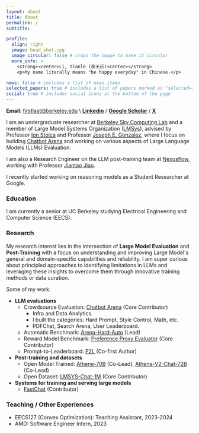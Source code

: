 ```yaml
---
layout: about
title: About
permalink: /
subtitle: 

profile:
  align: right
  image: head_shot.jpg
  image_circular: false # crops the image to make it circular
  more_info: >
    <strong><center>Li, Tianle (李天乐)<center></strong>
    <p>My name literally means "be happy everyday" in Chinese.</p>

news: false # includes a list of news items
selected_papers: true # includes a list of papers marked as "selected={true}"
social: true # includes social icons at the bottom of the page
---
```

**Email**: firstlast@berkeley.edu \\
**[Linkedin](https://www.linkedin.com/in/tianleli/)** / **[Google Scholar](https://scholar.google.com/citations?hl=en&user=1M79iLwAAAAJ)** / **[X](https://x.com/LiTianleli)**

I am an undergraduate researcher at [Berkeley Sky Computing Lab](https://sky.cs.berkeley.edu/) and a member of Large Model Systems Organization ([LMSys](https://lmsys.org/)), advised by Professor [Ion Stoica](https://people.eecs.berkeley.edu/~istoica/) and Professor [Joseph E. Gonzalez](https://people.eecs.berkeley.edu/~jegonzal/), where I focus on building [Chatbot Arena](https://chat.lmsys.org/) and working on various aspects of Large Language Models (LLMs) Evaluation. 

I am also a Research Engineer on the LLM post-training team at [Nexusflow](https://nexusflow.ai/), working with Professor [Jiantao Jiao](https://people.eecs.berkeley.edu/~jiantao/).

I recently started working on reasoning models as a Student Researcher at Google.

### Education
I am currently a senior at UC Berkeley studying Electrical Engineering and Computer Science (EECS).

### Research

My research interest lies in the intersection of **Large Model Evaluation** and **Post-Training** with a focus on understanding and improving Large Model's general and domain-specific capabilities and reliability. I am super curious about principled approaches to identifying limitations in LLMs and leveraging these insights to overcome them through innovative training methods or data curation.

Some of my work:
- **LLM evaluations**
  - Crowdsource Evaluation: [Chatbot Arena](https://chat.lmsys.org/) (Core Contributor)
      - Infra and Data Analytics.
      - I built the categories: Hard Prompt, Style Control, Math, etc.
      - PDFChat, Search Arena, User Leaderboard.
  - Automatic Benchmark: [Arena-Hard-Auto](https://github.com/lmarena/arena-hard-auto/tree/main) (Lead)
  - Reward Model Benchmark: [Preference Proxy Evaluator](https://github.com/lmarena/PPE) (Core Contributor)
  - Prompt-to-Leaderboard: [P2L](https://arxiv.org/pdf/2502.14855) (Co-first Author)
- **Post-training and datasets**
  - Open Model Trained: [Athene-70B](https://huggingface.co/Nexusflow/Athene-70B) (Co-Lead), [Athene-V2-Chat-72B](https://huggingface.co/Nexusflow/Athene-V2-Chat) (Co-Lead)
  - Open Dataset: [LMSYS-Chat-1M](https://huggingface.co/datasets/lmsys/lmsys-chat-1m) (Core Contributor)
- **Systems for training and serving large models**
  - [FastChat](https://github.com/lm-sys/FastChat) (Contributor)

### Teaching / Other Experiences

- EECS127 (Convex Optimization): Teaching Assistant, 2023-2024
- AMD: Software Engineer Intern, 2023

